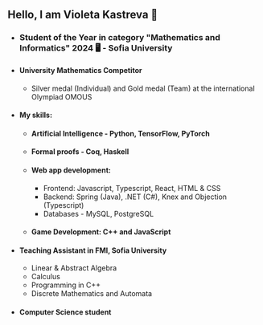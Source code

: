 ## Hello, I am Violeta Kastreva 👋

* ### Student of the Year in category "Mathematics and Informatics" 2024 🖥️ - Sofia University 

* #### University Mathematics Competitor
  * Silver medal (Individual) and Gold medal (Team) at the international Olympiad OMOUS

* #### My skills:
    * ####  Artificial Intelligence - Python, TensorFlow, PyTorch
      
    * ####  Formal proofs - Coq, Haskell
      
    * #### Web app development: 

       *  Frontend: Javascript, Typescript, React, HTML & CSS
       *  Backend: Spring (Java), .NET (C#), Knex and Objection (Typescript)
       *  Databases - MySQL, PostgreSQL
      
    * #### Game Development: C++ and JavaScript

* #### Teaching Assistant in FMI, Sofia University
    * Linear & Abstract Algebra
    * Calculus
    * Programming in C++
    * Discrete Mathematics and Automata


* #### Computer Science student




